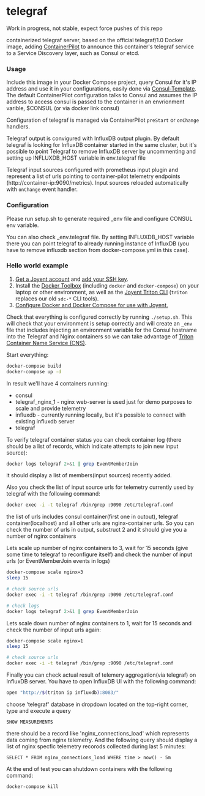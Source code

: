 # telegraf
Work in progress, not stable, expect force pushes of this repo

containerized telegraf server, based on the official telegraf/1.0 Docker image, adding [ContainerPilot](https://www.joyent.com/containerpilot) to announce this container's telegraf service to a Service Discovery layer, such as Consul or etcd.

### Usage
Include this image in your Docker Compose project, query Consul for it's IP address and use it in your configurations, easily done via [Consul-Template](https://github.com/hashicorp/consul-template). The default ContainerPilot configuration talks to Consul and assumes the IP address to access consul is passed to the container in an envrionment varible, $CONSUL (or via docker link consul)

Configuration of telegraf is managed via ContainerPilot `preStart` or `onChange` handlers.

Telegraf output is convigured with InfluxDB output plugin. By default telegraf is looking for InfluxDB container started in the same cluster, but it's possible to point Telegraf to remove InfluxDB server by uncommenting and setting up INFLUXDB_HOST variable in env.telegraf file

Telegraf input sources configured with prometheus input plugin and represent a list of urls pointing to container-pilot telemetry endpoints (http://container-ip:9090/metrics). Input sources reloaded automatically with `onChange` event handler.

### Configuration

Please run setup.sh to generate required _env file and configure CONSUL env variable.

You can also check _env.telegraf file. By setting INFLUXDB_HOST variable there you can point telegraf to already running instance of InfluxDB (you have to remove influxdb section from docker-compose.yml in this case).

### Hello world example

1. [Get a Joyent account](https://my.joyent.com/landing/signup/) and [add your SSH key](https://docs.joyent.com/public-cloud/getting-started).
1. Install the [Docker Toolbox](https://docs.docker.com/installation/mac/) (including `docker` and `docker-compose`) on your laptop or other environment, as well as the [Joyent Triton CLI](https://www.joyent.com/blog/introducing-the-triton-command-line-tool) (`triton` replaces our old `sdc-*` CLI tools).
1. [Configure Docker and Docker Compose for use with Joyent.](https://docs.joyent.com/public-cloud/api-access/docker)

Check that everything is configured correctly by running `./setup.sh`. This will check that your environment is setup correctly and will create an `_env` file that includes injecting an environment variable for the Consul hostname into the Telegraf and Nginx containers so we can take advantage of [Triton Container Name Service (CNS)](https://www.joyent.com/blog/introducing-triton-container-name-service).

Start everything:

```bash
docker-compose build
docker-compose up -d
```
In result we'll have 4 containers running:
- consul 
- telegraf_nginx_1 - nginx web-server is used just for demo purposes to scale and provide telemetry
- influxdb - currently running locally, but it's possible to connect with existing influxdb server
- telegraf

To verify telegraf container status you can check container log (there should be a list of records, which indicate attempts to join new input source):
```bash
docker logs telegraf 2>&1 | grep EventMemberJoin
```
it should display a list of members(input sources) recently added.

Also you check the list of input source urls for telemetry currently used by telegraf with the following command:
```bash
docker exec -i -t telegraf /bin/grep :9090 /etc/telegraf.conf
```
the list of urls includes consul container(first one in outout), telegraf container(localhost) and all other urls are nginx-container urls.
So you can check the number of urls in output, substruct 2 and it should give you a number of nginx containers


Lets scale up number of nginx containers to 3, wait for 15 seconds (give some time to telegraf to reconfigure itself) and check the number of input urls (or EventMemberJoin events in logs)
```bash
docker-compose scale nginx=3
sleep 15

# check source urls
docker exec -i -t telegraf /bin/grep :9090 /etc/telegraf.conf

# check logs
docker logs telegraf 2>&1 | grep EventMemberJoin
```

Lets scale down number of nginx containers to 1, wait for 15 seconds and check the number of input urls again:
```bash
docker-compose scale nginx=1
sleep 15

# check source urls
docker exec -i -t telegraf /bin/grep :9090 /etc/telegraf.conf
```

Finally you can check actual result of telemery aggregation(via telegraf) on InfluxDB server.
You have to open InfluxDB UI with the following command:
```bash
open "http://$(triton ip influxdb):8083/"
```
choose 'telegraf' database in dropdown located on the top-right corner, type and execute a query
```
SHOW MEASUREMENTS
```
there should be a record like 'nginx_connections_load' which represents data coming from nginx telemetry.
And the following query should display a list of nginx specfic telemetry recorods collected during last 5 minutes:
```
SELECT * FROM nginx_connections_load WHERE time > now() - 5m
```

At the end of test you can shutdown containers with the following command:
```
docker-compose kill
```
